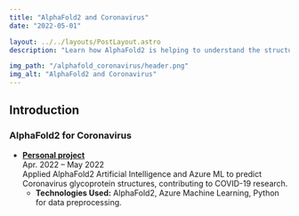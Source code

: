 ```yaml
---
title: "AlphaFold2 and Coronavirus"
date: "2022-05-01"

layout: ../../layouts/PostLayout.astro
description: "Learn how AlphaFold2 is helping to understand the structure of the coronavirus spike protein and how it can be used to develop new treatments."

img_path: "/alphafold_coronavirus/header.png"
img_alt: "AlphaFold2 and Coronavirus"
---
```


## Introduction

### AlphaFold2 for Coronavirus
- **[Personal project](https://github.com/gromdimon/AlphaFold_Glycoprotein)**\
Apr. 2022 – May 2022\
Applied AlphaFold2 Artificial Intelligence and Azure ML to predict Coronavirus glycoprotein structures, contributing to COVID-19 research.
  - **Technologies Used:** AlphaFold2, Azure Machine Learning, Python for data preprocessing.

